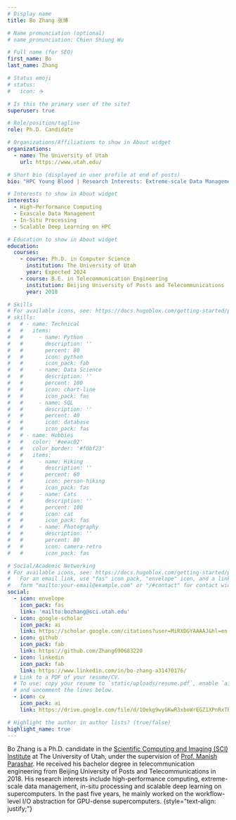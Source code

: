 ```yaml
---
# Display name
title: Bo Zhang 张博

# Name pronunciation (optional)
# name_pronunciation: Chien Shiung Wu

# Full name (for SEO)
first_name: Bo
last_name: Zhang

# Status emoji
# status:
#   icon: ☕️

# Is this the primary user of the site?
superuser: true

# Role/position/tagline
role: Ph.D. Candidate

# Organizations/Affiliations to show in About widget
organizations:
  - name: The University of Utah
    url: https://www.utah.edu/

# Short bio (displayed in user profile at end of posts)
bio: "HPC Young Blood | Research Interests: Extreme-scale Data Management and Scalable Deep Learning on Supercomputers."

# Interests to show in About widget
interests:
  - High-Performance Computing
  - Exascale Data Management
  - In-Situ Processing
  - Scalable Deep Learning on HPC

# Education to show in About widget
education:
  courses:
    - course: Ph.D. in Computer Science
      institution: The University of Utah
      year: Expected 2024
    - course: B.E. in Telecommunication Engineering
      institution: Beijing University of Posts and Telecommunications
      year: 2018

# Skills
# For available icons, see: https://docs.hugoblox.com/getting-started/page-builder/#icons
# skills:
#   # - name: Technical
#   #   items:
#   #     - name: Python
#   #       description: ''
#   #       percent: 80
#   #       icon: python
#   #       icon_pack: fab
#   #     - name: Data Science
#   #       description: ''
#   #       percent: 100
#   #       icon: chart-line
#   #       icon_pack: fas
#   #     - name: SQL
#   #       description: ''
#   #       percent: 40
#   #       icon: database
#   #       icon_pack: fas
#   # - name: Hobbies
#   #   color: '#eeac02'
#   #   color_border: '#f0bf23'
#   #   items:
#   #     - name: Hiking
#   #       description: ''
#   #       percent: 60
#   #       icon: person-hiking
#   #       icon_pack: fas
#   #     - name: Cats
#   #       description: ''
#   #       percent: 100
#   #       icon: cat
#   #       icon_pack: fas
#   #     - name: Photography
#   #       description: ''
#   #       percent: 80
#   #       icon: camera-retro
#   #       icon_pack: fas

# Social/Academic Networking
# For available icons, see: https://docs.hugoblox.com/getting-started/page-builder/#icons
#   For an email link, use "fas" icon pack, "envelope" icon, and a link in the
#   form "mailto:your-email@example.com" or "/#contact" for contact widget.
social:
  - icon: envelope
    icon_pack: fas
    link: 'mailto:bozhang@sci.utah.edu'
  - icon: google-scholar
    icon_pack: ai
    link: https://scholar.google.com/citations?user=MiRXDGYAAAAJ&hl=en
  - icon: github
    icon_pack: fab
    link: https://github.com/Zhang690683220
  - icon: linkedin
    icon_pack: fab
    link: https://www.linkedin.com/in/bo-zhang-a31470176/
  # Link to a PDF of your resume/CV.
  # To use: copy your resume to `static/uploads/resume.pdf`, enable `ai` icons in `params.yaml`,
  # and uncomment the lines below.
  - icon: cv
    icon_pack: ai
    link: https://drive.google.com/file/d/1Oekg9wyGKwR3xboWrEGZ1XPnRxTBJmUL/view?usp=sharing

# Highlight the author in author lists? (true/false)
highlight_name: true
---
```


Bo Zhang is a Ph.D. candidate in the [Scientific Computing and Imaging (SCI) Institute](https://www.sci.utah.edu/) at The University of Utah, under the supervision of [Prof. Manish Parashar](https://www.manishparashar.org/). He received his bachelor degree in telecommunication engineering from Beijing University of Posts and Telecommunications in 2018. His research interests include high-performance computing, extreme-scale data management, in-situ processing and scalable deep learning on supercomputers. In the past five years, he mainly worked on the workflow-level I/O abstraction for GPU-dense supercomputers.
{style="text-align: justify;"}
